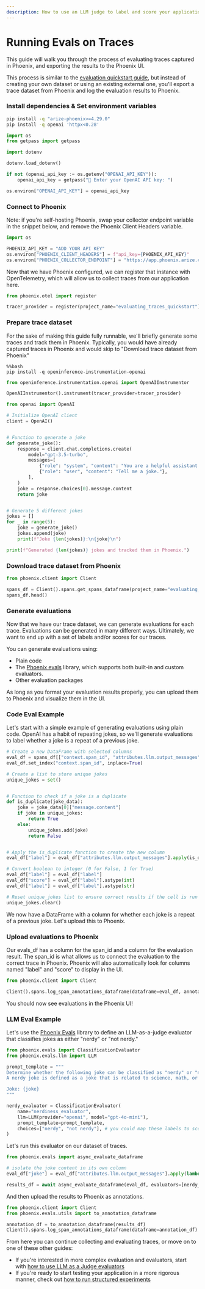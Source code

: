 ```yaml
---
description: How to use an LLM judge to label and score your application
---
```


# Running Evals on Traces

This guide will walk you through the process of evaluating traces captured in Phoenix, and exporting the results to the Phoenix UI.

This process is similar to the [evaluation quickstart guide](https://arize.com/docs/phoenix/evaluation/evals), but instead of creating your own dataset or using an existing external one, you'll export a trace dataset from Phoenix and log the evaluation results to Phoenix.

### Install dependencies & Set environment variables

```bash
pip install -q "arize-phoenix>=4.29.0"
pip install -q openai 'httpx<0.28'
```

```python
import os
from getpass import getpass

import dotenv

dotenv.load_dotenv()

if not (openai_api_key := os.getenv("OPENAI_API_KEY")):
    openai_api_key = getpass("🔑 Enter your OpenAI API key: ")

os.environ["OPENAI_API_KEY"] = openai_api_key
```

### Connect to Phoenix

Note: if you're self-hosting Phoenix, swap your collector endpoint variable in the snippet below, and remove the Phoenix Client Headers variable.

```python
import os

PHOENIX_API_KEY = "ADD YOUR API KEY"
os.environ["PHOENIX_CLIENT_HEADERS"] = f"api_key={PHOENIX_API_KEY}"
os.environ["PHOENIX_COLLECTOR_ENDPOINT"] = "https://app.phoenix.arize.com"
```

Now that we have Phoenix configured, we can register that instance with OpenTelemetry, which will allow us to collect traces from our application here.

```python
from phoenix.otel import register

tracer_provider = register(project_name="evaluating_traces_quickstart")
```

### Prepare trace dataset

For the sake of making this guide fully runnable, we'll briefly generate some traces and track them in Phoenix. Typically, you would have already captured traces in Phoenix and would skip to "Download trace dataset from Phoenix"

```
%%bash
pip install -q openinference-instrumentation-openai
```

```python
from openinference.instrumentation.openai import OpenAIInstrumentor

OpenAIInstrumentor().instrument(tracer_provider=tracer_provider)
```

```python
from openai import OpenAI

# Initialize OpenAI client
client = OpenAI()


# Function to generate a joke
def generate_joke():
    response = client.chat.completions.create(
        model="gpt-3.5-turbo",
        messages=[
            {"role": "system", "content": "You are a helpful assistant that generates jokes."},
            {"role": "user", "content": "Tell me a joke."},
        ],
    )
    joke = response.choices[0].message.content
    return joke


# Generate 5 different jokes
jokes = []
for _ in range(5):
    joke = generate_joke()
    jokes.append(joke)
    print(f"Joke {len(jokes)}:\n{joke}\n")

print(f"Generated {len(jokes)} jokes and tracked them in Phoenix.")
```

### Download trace dataset from Phoenix

```python
from phoenix.client import Client

spans_df = Client().spans.get_spans_dataframe(project_name="evaluating_traces_quickstart")
spans_df.head()
```

### Generate evaluations

Now that we have our trace dataset, we can generate evaluations for each trace. Evaluations can be generated in many different ways. Ultimately, we want to end up with a set of labels and/or scores for our traces.

You can generate evaluations using:

* Plain code
* The [Phoenix evals](https://arize.com/docs/phoenix/evaluation/llm-evals) library, which supports both built-in and custom evaluators.  
* Other evaluation packages

As long as you format your evaluation results properly, you can upload them to Phoenix and visualize them in the UI.

### Code Eval Example
Let's start with a simple example of generating evaluations using plain code. OpenAI has a habit of repeating jokes, so we'll generate evaluations to label whether a joke is a repeat of a previous joke.

```python
# Create a new DataFrame with selected columns
eval_df = spans_df[["context.span_id", "attributes.llm.output_messages"]].copy()
eval_df.set_index("context.span_id", inplace=True)

# Create a list to store unique jokes
unique_jokes = set()


# Function to check if a joke is a duplicate
def is_duplicate(joke_data):
    joke = joke_data[0]["message.content"]
    if joke in unique_jokes:
        return True
    else:
        unique_jokes.add(joke)
        return False


# Apply the is_duplicate function to create the new column
eval_df["label"] = eval_df["attributes.llm.output_messages"].apply(is_duplicate)

# Convert boolean to integer (0 for False, 1 for True)
eval_df["label"] = eval_df["label"]
eval_df["score"] = eval_df["label"].astype(int)
eval_df["label"] = eval_df["label"].astype(str)

# Reset unique_jokes list to ensure correct results if the cell is run multiple times
unique_jokes.clear()
```

We now have a DataFrame with a column for whether each joke is a repeat of a previous joke. Let's upload this to Phoenix.

### Upload evaluations to Phoenix

Our evals\_df has a column for the span\_id and a column for the evaluation result. The span\_id is what allows us to connect the evaluation to the correct trace in Phoenix. Phoenix will also automatically look for columns named "label" and "score" to display in the UI.


```python
from phoenix.client import Client

Client().spans.log_span_annotations_dataframe(dataframe=eval_df, annotation_name="duplicate", annotator_kind="CODE")
```

You should now see evaluations in the Phoenix UI!

### LLM Eval Example 

Let's use the [Phoenix Evals](https://arize.com/docs/phoenix/evaluation/evals) library to define an LLM-as-a-judge evaluator that classifies jokes as either 
"nerdy" or "not nerdy." 

```python
from phoenix.evals import ClassificationEvaluator
from phoenix.evals.llm import LLM

prompt_template = """
Determine whether the following joke can be classified as "nerdy" or "not nerdy".
A nerdy joke is defined as a joke that is related to science, math, or technology.

Joke: {joke}
"""

nerdy_evaluator = ClassificationEvaluator(
    name="nerdiness_evaluator",
    llm=LLM(provider="openai", model="gpt-4o-mini"),
    prompt_template=prompt_template,
    choices=["nerdy", "not nerdy"], # you could map these labels to scores, but we refrain from judgement here
)
```

Let's run this evaluator on our dataset of traces. 

```python
from phoenix.evals import async_evaluate_dataframe

# isolate the joke content in its own column  
eval_df["joke"] = eval_df["attributes.llm.output_messages"].apply(lambda x: x[0]["message.content"])

results_df = await async_evaluate_dataframe(eval_df, evaluators=[nerdy_evaluator])
```

And then upload the results to Phoenix as annotations. 

```python
from phoenix.client import Client
from phoenix.evals.utils import to_annotation_dataframe

annotation_df = to_annotation_dataframe(results_df)
Client().spans.log_span_annotations_dataframe(dataframe=annotation_df)
```

From here you can continue collecting and evaluating traces, or move on to one of these other guides:

* If you're interested in more complex evaluation and evaluators, start with [how to use LLM as a Judge evaluators](https://arize.com/docs/phoenix/evaluation/how-to-evals/running-pre-tested-evals)
* If you're ready to start testing your application in a more rigorous manner, check out [how to run structured experiments](https://arize.com/docs/phoenix/datasets-and-experiments/how-to-experiments/run-experiments)
